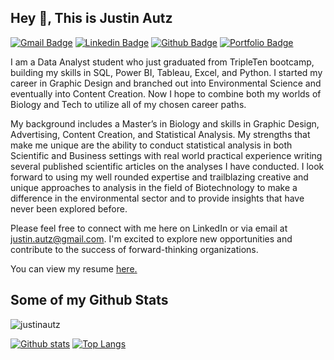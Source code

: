 ## Hey 👋, This is Justin Autz
[![Gmail Badge](https://img.shields.io/badge/-justin.autz@gmail.com-c14438?style=flat&logo=Gmail&logoColor=white&link=mailto:justin.autz@gmail.com)](mailto:justin.autz@gmail.com) 
[![Linkedin Badge](https://img.shields.io/badge/-justinautz-0072b1?style=flat&logo=Linkedin&logoColor=white&link=https://www.linkedin.com/in/justinautz/)](https://www.linkedin.com/in/justinautz/) [![Github Badge](https://img.shields.io/badge/-justinautz-grey?style=flat&logo=github&logoColor=white&link=https://github.com/justinautz/)](https://www.github.com/justinautz/) [![Portfolio Badge](https://img.shields.io/badge/portfolio-web-blue?style=flat&link=https://github.com/justinautz/)](https://github.com/justinautz/) <p align='left'>I am a Data Analyst student who just graduated from TripleTen bootcamp, building my skills in SQL, Power BI, Tableau, Excel, and Python. I started my career in Graphic Design and branched out into Environmental Science and eventually into Content Creation. Now I hope to combine both my worlds of Biology and Tech to utilize all of my chosen career paths. 

My background includes a Master’s in Biology and skills in Graphic Design, Advertising, Content Creation, and Statistical Analysis. My strengths that make me unique are the ability to conduct statistical analysis in both Scientific and Business settings with real world practical experience writing several published scientific articles on the analyses I have conducted. I look forward to using my well rounded expertise and trailblazing creative and unique approaches to analysis in the field of Biotechnology to make a difference in the environmental sector and to provide insights that have never been explored before.

Please feel free to connect with me here on LinkedIn or via email at justin.autz@gmail.com. I'm excited to explore new opportunities and contribute to the success of forward-thinking organizations.</p><p align='left'> You can view my resume <a href='https://docs.google.com/document/d/1ptLLxwc3z2mYW0hRklvE9QzPWqVLOOQS/edit ' target=_blank><u>here</u>.</a></p>
## Some of my Github Stats
<p align=left> <img src=https://komarev.com/ghpvc/?username=justinautz alt=justinautz /> </p>

[![Github stats](https://github-readme-stats.vercel.app/api?username=justinautz&show_icons=true&include_all_commits=true)](https://github.com/justinautz/github-readme-stats)
[![Top Langs](https://github-readme-stats.vercel.app/api/top-langs/?username=justinautz&layout=compact)](https://github.com/justinautz/github-readme-stats)
